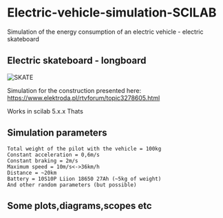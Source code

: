 # Electric-vehicle-simulation-SCILAB
Simulation of the energy consumption of an electric vehicle - electric skateboard 
## Electric skateboard - longboard
![SKATE](https://obrazki.elektroda.pl/7779117300_1480634519_thumb.jpg)

Simulation for the construction presented here:
https://www.elektroda.pl/rtvforum/topic3278605.html

Works in scilab 5.x.x
Thats
## Simulation parameters
```
Total weight of the pilot with the vehicle = 100kg
Constant acceleration = 0,6m/s
Constant braking = 2m/s
Maximum speed = 10m/s<->36km/h
Distance = ~20km
Battery = 10S10P Liion 18650 27Ah (~5kg of weight)
And other random parameters (but possible)
```

## Some plots,diagrams,scopes etc





